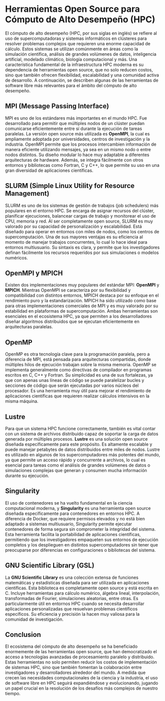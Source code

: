 # Herramientas Open Source para Cómputo de Alto Desempeño (HPC)

El cómputo de alto desempeño (HPC, por sus siglas en inglés) se refiere al uso de supercomputadoras y sistemas informáticos en clústeres para resolver problemas complejos que requieren una enorme capacidad de cálculo. Estos sistemas se utilizan comúnmente en áreas como la simulación científica, análisis de grandes volúmenes de datos, inteligencia artificial, modelado climático, biología computacional y más. Una característica fundamental de la infraestructura HPC moderna es su dependencia de herramientas open source, que no solo reducen costos, sino que también ofrecen flexibilidad, escalabilidad y una comunidad activa de desarrollo. A continuación, se describen algunas de las herramientas de software libre más relevantes para el ámbito del cómputo de alto desempeño.

## MPI (Message Passing Interface)

MPI es uno de los estándares más importantes en el mundo HPC. Fue desarrollado para permitir que múltiples nodos de un clúster puedan comunicarse eficientemente entre sí durante la ejecución de tareas paralelas. La versión open source más utilizada es **OpenMPI**, la cual es ampliamente adoptada por universidades, centros de investigación y la industria. OpenMPI permite que los procesos intercambien información de manera eficiente utilizando mensajes, ya sea en un mismo nodo o entre nodos distintos. Su diseño modular lo hace muy adaptable a diferentes arquitecturas de hardware. Además, se integra fácilmente con otros entornos y bibliotecas como Fortran, C y C++, lo que permite su uso en una gran diversidad de aplicaciones científicas.

## SLURM (Simple Linux Utility for Resource Management)

SLURM es uno de los sistemas de gestión de trabajos (job schedulers) más populares en el entorno HPC. Se encarga de asignar recursos del clúster, planificar ejecuciones, balancear cargas de trabajo y monitorear el uso de CPU, memoria y red. Al ser completamente open source, SLURM es muy valorado por su capacidad de personalización y escalabilidad. Está diseñado para operar en entornos con miles de nodos, como los centros de supercomputación. Una de sus mayores ventajas es su eficiencia al momento de manejar trabajos concurrentes, lo cual lo hace ideal para entornos multiusuario. Su sintaxis es clara, y permite que los investigadores definan fácilmente los recursos requeridos por sus simulaciones o modelos numéricos.

## OpenMPI y MPICH

Existen dos implementaciones muy populares del estándar MPI: **OpenMPI** y **MPICH**. Mientras OpenMPI se caracteriza por su flexibilidad y compatibilidad con distintos entornos, MPICH destaca por su enfoque en el rendimiento puro y la estandarización. MPICH ha sido utilizado como base para otras implementaciones comerciales de MPI y es muy valorado por su estabilidad en plataformas de supercomputación. Ambas herramientas son esenciales en el ecosistema HPC, ya que permiten a los desarrolladores diseñar algoritmos distribuidos que se ejecutan eficientemente en arquitecturas paralelas.

## OpenMP

OpenMP es otra tecnología clave para la programación paralela, pero a diferencia de MPI, está pensada para arquitecturas compartidas, donde múltiples hilos de ejecución trabajan sobre la misma memoria. OpenMP se implementa generalmente como directivas de compilador en programas escritos en C, C++ y Fortran. Su simplicidad es una de sus fortalezas, ya que con apenas unas líneas de código se puede paralelizar bucles y secciones de código que serán ejecutadas por varios núcleos del procesador. Es una herramienta muy útil para mejorar el rendimiento de aplicaciones científicas que requieren realizar cálculos intensivos en la misma máquina.

## Lustre

Para que un sistema HPC funcione correctamente, también es vital contar con un sistema de archivos distribuido capaz de soportar la carga de datos generada por múltiples procesos. **Lustre** es una solución open source diseñada específicamente para este propósito. Es altamente escalable y puede manejar petabytes de datos distribuidos entre miles de nodos. Lustre es utilizado en algunos de los supercomputadores más potentes del mundo, ya que permite un acceso rápido y concurrente a archivos, lo cual es esencial para tareas como el análisis de grandes volúmenes de datos o simulaciones complejas que generan y consumen mucha información durante su ejecución.

## Singularity

El uso de contenedores se ha vuelto fundamental en la ciencia computacional moderna, y **Singularity** es una herramienta open source diseñada específicamente para contenedores en entornos HPC. A diferencia de Docker, que requiere permisos elevados y no está bien adaptado a sistemas multiusuario, Singularity permite ejecutar contenedores de forma segura sin comprometer la integridad del sistema. Esta herramienta facilita la portabilidad de aplicaciones científicas, permitiendo que los investigadores empaqueten sus entornos de ejecución completos y los desplieguen en distintos supercomputadores sin tener que preocuparse por diferencias en configuraciones o bibliotecas del sistema.

## GNU Scientific Library (GSL)

La **GNU Scientific Library** es una colección extensa de funciones matemáticas y estadísticas diseñada para ser utilizada en aplicaciones científicas. Esta biblioteca es completamente open source y está escrita en C. Incluye herramientas para cálculo numérico, álgebra lineal, interpolación, transformadas de Fourier, simulaciones aleatorias, entre otras. Es particularmente útil en entornos HPC cuando se necesita desarrollar aplicaciones personalizadas que resuelvan problemas científicos específicos. Su eficiencia y precisión la hacen muy valiosa para la comunidad de investigación.

## Conclusion

El ecosistema del cómputo de alto desempeño se ha beneficiado enormemente de las herramientas open source, que han democratizado el acceso a tecnologías avanzadas de procesamiento paralelo y distribuido. Estas herramientas no solo permiten reducir los costos de implementación de sistemas HPC, sino que también fomentan la colaboración entre investigadores y desarrolladores alrededor del mundo. A medida que crecen las necesidades computacionales de la ciencia y la industria, el uso de software libre en HPC seguirá expandiéndose y evolucionando, jugando un papel crucial en la resolución de los desafíos más complejos de nuestro tiempo.
